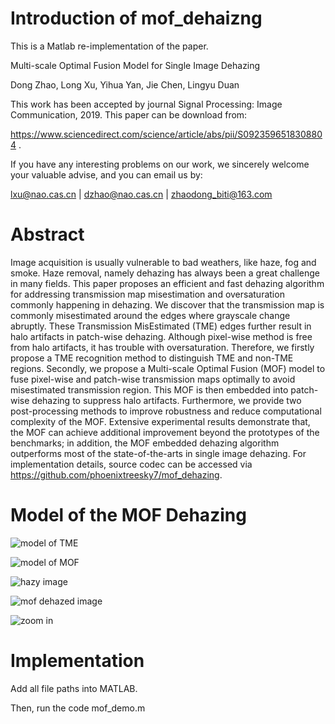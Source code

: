# Introduction of mof_dehaizng

This is a Matlab re-implementation of the paper.

Multi-scale Optimal Fusion Model for Single Image Dehazing

Dong Zhao, Long Xu, Yihua Yan, Jie Chen, Lingyu Duan

This work has been accepted by journal Signal Processing: Image Communication, 2019. This paper can be download from:

https://www.sciencedirect.com/science/article/abs/pii/S0923596518308804 .

If you have any interesting problems on our work, we sincerely welcome your valuable advise, and you can email us by:

lxu@nao.cas.cn | dzhao@nao.cas.cn | zhaodong_biti@163.com

# Abstract

Image acquisition is usually vulnerable to bad weathers, like haze, fog and smoke. Haze removal, namely dehazing has always been a great challenge in many fields. This paper proposes an efficient and fast dehazing algorithm for addressing transmission map misestimation and oversaturation commonly happening in dehazing. We discover that the transmission map is commonly misestimated around the edges where grayscale change abruptly. These Transmission MisEstimated (TME) edges further result in halo artifacts in patch-wise dehazing. Although pixel-wise method is free from halo artifacts, it has trouble with oversaturation. Therefore, we firstly propose a TME recognition method to distinguish TME and non-TME regions. Secondly, we propose a Multi-scale Optimal Fusion (MOF) model to fuse pixel-wise and patch-wise transmission maps optimally to avoid misestimated transmission region. This MOF is then embedded into patch-wise dehazing to suppress halo artifacts. Furthermore, we provide two post-processing methods to improve robustness and reduce computational complexity of the MOF. Extensive experimental results demonstrate that, the MOF can achieve additional improvement beyond the prototypes of the benchmarks; in addition, the MOF embedded dehazing algorithm outperforms most of the state-of-the-arts in single image dehazing. For implementation details, source codec can be accessed via https://github.com/phoenixtreesky7/mof_dehazing. 

# Model of the MOF Dehazing


 ![model of TME](https://github.com/phoenixtreesky7/mof_dehazing/raw/master/figures/TME_model.png)

 ![model of MOF](https://github.com/phoenixtreesky7/mof_dehazing/raw/master/figures/TME_costfunctionmodel.png)


 ![hazy image](https://github.com/phoenixtreesky7/mof_dehazing/raw/master/figures/3.png)

 ![mof dehazed image](https://github.com/phoenixtreesky7/mof_dehazing/raw/master/figures/MSpipa_3J.png)

 ![zoom in](https://github.com/phoenixtreesky7/mof_dehazing/raw/master/figures/MSpipa_3Jzoomin.png)

# Implementation 

Add all file paths into MATLAB.

Then, run the code mof_demo.m

